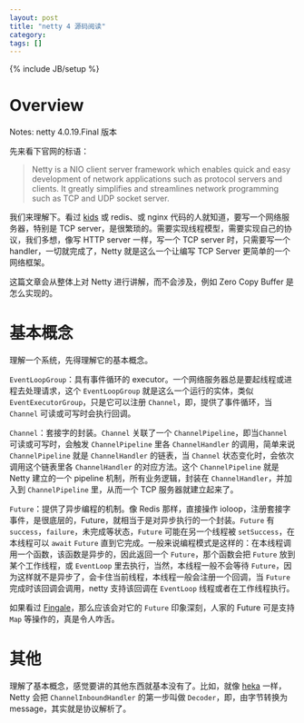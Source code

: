 ```yaml
---
layout: post
title: "netty 4 源码阅读"
category:
tags: []
---
```

{% include JB/setup %}

# Overview

Notes: netty 4.0.19.Final 版本 

先来看下官网的标语：

>Netty is a NIO client server framework which enables quick and easy development of network applications such as protocol servers and clients. It greatly simplifies and streamlines network programming such as TCP and UDP socket server.

我们来理解下。看过 [kids](https://github.com/zhihu/kids) 或 redis、或 nginx 代码的人就知道，要写一个网络服务器，特别是 TCP server，是很繁琐的。需要实现线程模型，需要实现自己的协议，我们多想，像写 HTTP server 一样，写一个 TCP server 时，只需要写一个 handler，一切就完成了，Netty 就是这么一个让编写 TCP Server 更简单的一个网络框架。

这篇文章会从整体上对 Netty 进行讲解，而不会涉及，例如 Zero Copy Buffer 是怎么实现的。

# 基本概念

理解一个系统，先得理解它的基本概念。

`EventLoopGroup`：具有事件循环的 executor。一个网络服务器总是要起线程或进程去处理请求，这个 `EventLoopGroup` 就是这么一个运行的实体，类似 `EventExecutorGroup`，只是它可以注册 `Channel`，即，提供了事件循环，当 `Channel` 可读或可写时会执行回调。

`Channel`：套接字的封装。`Channel` 关联了一个 `ChannelPipeline`，即当`Channel` 可读或可写时，会触发 `ChannelPipeline` 里各 `ChannelHandler` 的调用，简单来说 `ChannelPipeline` 就是 `ChannelHandler` 的链表，当 `Channel` 状态变化时，会依次调用这个链表里各 `ChannelHandler` 的对应方法。这个 `ChannelPipeline` 就是 Netty 建立的一个 pipeline 机制，所有业务逻辑，封装在 `ChannelHandler`，并加入到 `ChannelPipeline` 里，从而一个 TCP 服务器就建立起来了。

`Future`：提供了异步编程的机制。像 Redis 那样，直接操作 ioloop，注册套接字事件，是很底层的，Future，就相当于是对异步执行的一个封装。`Future` 有 `success`，`failure`，未完成等状态，`Future` 可能在另一个线程被 `setSuccess`，在本线程可以 `await` `Future` 直到它完成。一般来说编程模式是这样的：在本线程调用一个函数，该函数是异步的，因此返回一个 `Future`，那个函数会把 `Future` 放到某个工作线程，或 `EventLoop` 里去执行，当然，本线程一般不会等待 `Future`，因为这样就不是异步了，会卡住当前线程，本线程一般会注册一个回调，当 `Future` 完成时该回调会调用，netty 支持该回调在 `EventLoop` 线程或者在工作线程执行。

如果看过 [Fingale](http://twitter.github.io/finagle/guide/Futures.html)，那么应该会对它的 `Future` 印象深刻，人家的 Future 可是支持 `Map` 等操作的，真是令人咋舌。


# 其他

理解了基本概念，感觉要讲的其他东西就基本没有了。比如，就像 [heka](https://github.com/mozilla-services/heka) 一样，Netty 会把 `ChannelInboundHandler` 的第一步叫做 `Decoder`，即，由字节转换为 message，其实就是协议解析了。
